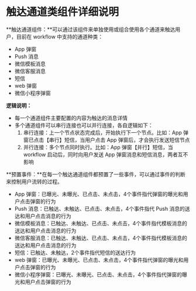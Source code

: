 # 触达通道类组件详细说明

**触达通道组件：**可以通过该组件来单独使用或组合使用各个通道来触达用户，目前在 workflow 中支持的通道种类：

* App 弹窗
* Push 消息
* 微信模板消息
* 微信客服消息
* 短信
* web 弹窗
* 微信小程序弹窗

**逻辑说明：**

* 每一个通道组件主要配置的内容为触达的消息详情
* 多个通道组件可以串行连接也可以并行连接，各自逻辑如下：
  1. 串行连接：上一个节点状态完成后，开始执行下一个节点。比如：App 弹窗已点击【串行】短信，当用户点击 App 弹窗后，才会执行发送短信节点
  2. 并行连接：多个节点同时执行。比如：App 弹窗【并行】短信，当 workflow 启动后，同时向用户发送 App 弹窗消息和短信消息，两者互不影响

**预置事件：**在每一个触达通道组件都预置了一些事件，可以通过事件的判断来控制用户流转的过程。

* App 弹窗：已曝光、未曝光、已点击、未点击，4个事件指代弹窗的曝光和用户点击弹窗的行为
* Push 消息：已触达、未触达、已点击、未点击，4个事件指代 Push 消息的送达和用户点击消息的行为
* 微信模板消息：已触达、未触达、已点击、未点击，4个事件指代模板消息的送达和用户点击消息的行为
* 微信客服消息：已触达、未触达、已点击、未点击，4个事件指代模板消息的送达和用户点击消息的行为
* 短信：已触达、未触达，2个事件指代短信的送达行为
* web 弹窗：已曝光、未曝光、已点击、未点击，4个事件指代弹窗的曝光和用户点击弹窗的行为
* 微信小程序弹窗：已曝光、未曝光、已点击、未点击，4个事件指代弹窗的曝光和用户点击弹窗的行为
